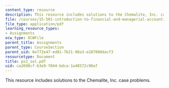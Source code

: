 ```yaml
---
content_type: resource
description: This resource includes solutions to the Chemalite, Inc. case problems.
file: /courses/15-501-introduction-to-financial-and-managerial-accounting-spring-2004/ca2690cfb3e9f044bdca1a48572c90af_ps2_sol.pdf
file_type: application/pdf
learning_resource_types:
- Assignments
ocw_type: OCWFile
parent_title: Assignments
parent_type: CourseSection
parent_uid: 6e772e47-ed81-7b21-98a3-e287008dacf3
resourcetype: Document
title: ps2_sol.pdf
uid: ca2690cf-b3e9-f044-bdca-1a48572c90af
---
```

This resource includes solutions to the Chemalite, Inc. case problems.